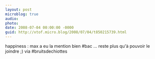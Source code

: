 ```yaml
---
layout: post
microblog: true
audio: 
photo: 
date: 2008-07-04 00:00:00 -0000
guid: http://xtof.micro.blog/2008/07/04/t850215739.html
---
```

happiness : max a eu la mention bien #bac ... reste plus qu'à pouvoir le joindre ;) via #bruitsdechiottes
